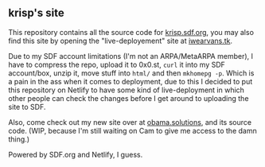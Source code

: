 ## krisp's site

This repository contains all the source code for [krisp.sdf.org](https://krisp.sdf.org), you may also find this site by opening the "live-deployement" site at [iwearvans.tk](https://iwearvans.tk).

Due to my SDF account limitations (I'm not an ARPA/MetaARPA member), I have to compress the repo, upload it to 0x0.st, `curl` it into my SDF account/box, unzip it, move stuff into `html/` and then `mkhomepg -p`. Which is a pain in the ass when it comes to deployment, due to this I decided to put this repository on Netlify to have some kind of live-deployment in which other people can check the changes before I get around to uploading the site to SDF.

Also, come check out my new site over at [obama.solutions](https://obama.solutions/~nikki), and its source code. (WIP, because I'm still waiting on Cam to give me access to the damn thing.)

Powered by SDF.org and Netlify, I guess.